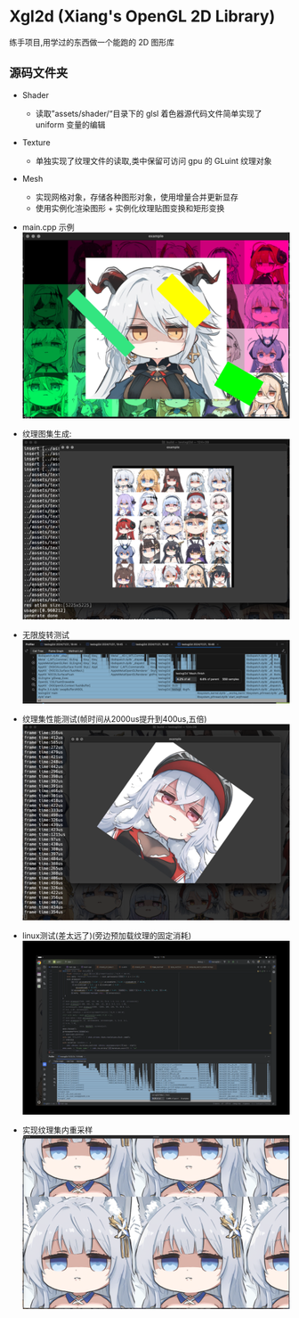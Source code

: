 # Xgl2d (Xiang's OpenGL 2D Library)

练手项目,用学过的东西做一个能跑的 2D 图形库

## 源码文件夹 
- Shader
  - 读取”assets/shader/“目录下的 glsl 着色器源代码文件简单实现了 uniform 变量的编辑
- Texture
  - 单独实现了纹理文件的读取,类中保留可访问 gpu 的 GLuint 纹理对象
- Mesh
  - 实现网格对象，存储各种图形对象，使用增量合并更新显存
  - 使用实例化渲染图形 + 实例化纹理贴图变换和矩形变换

- main.cpp 示例
  ![涩涩不叫我.png](./sample.jpg)
- 纹理图集生成:
  ![usage](atlasexample.jpg)
- 无限旋转测试
  ![rotate](rotatetest.jpg)
- 纹理集性能测试(帧时间从2000us提升到400us,五倍)
  ![atalstest](sampletest.jpg)
- linux测试(差太远了)(旁边预加载纹理的固定消耗)
  ![linux](linuxcputime.jpg)
- 实现纹理集内重采样
  ![resample](resample.jpg)
